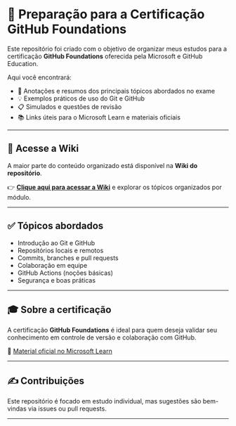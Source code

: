 # 🚀 Preparação para a Certificação GitHub Foundations

Este repositório foi criado com o objetivo de organizar meus estudos para a certificação **GitHub Foundations** oferecida pela Microsoft e GitHub Education.

Aqui você encontrará:

- 🧠 Anotações e resumos dos principais tópicos abordados no exame  
- 💡 Exemplos práticos de uso do Git e GitHub  
- 📋 Simulados e questões de revisão  
- 📚 Links úteis para o Microsoft Learn e materiais oficiais

---
## 📖 Acesse a Wiki

A maior parte do conteúdo organizado está disponível na **Wiki do repositório**.

👉 **[Clique aqui para acessar a Wiki](../../wiki)** e explorar os tópicos organizados por módulo.

---

## ✅ Tópicos abordados

- Introdução ao Git e GitHub  
- Repositórios locais e remotos  
- Commits, branches e pull requests  
- Colaboração em equipe  
- GitHub Actions (noções básicas)  
- Segurança e boas práticas

---

## 🎓 Sobre a certificação

A certificação **GitHub Foundations** é ideal para quem deseja validar seu conhecimento em controle de versão e colaboração com GitHub.

📝 [Material oficial no Microsoft Learn](https://learn.microsoft.com/pt-br/training/paths/github-foundations/)

---

## ✍️ Contribuições

Este repositório é focado em estudo individual, mas sugestões são bem-vindas via issues ou pull requests.

---

